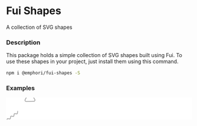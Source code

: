 # Fui Shapes

A collection of SVG shapes

### Description

This package holds a simple collection of SVG shapes built using Fui. To use
these shapes in your project, just install them using this command.

```bash
npm i @emphori/fui-shapes -S
```

### Examples

<p align="center">
  <img src="./assets/example.svg" />
</p>
